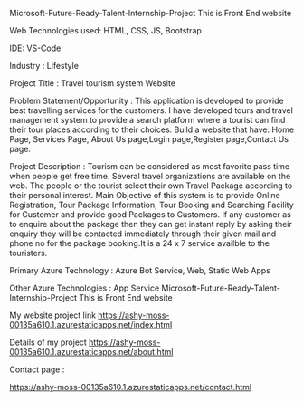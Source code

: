 
Microsoft-Future-Ready-Talent-Internship-Project This is Front End website

Web Technologies used: HTML, CSS, JS, Bootstrap

IDE: VS-Code

Industry : Lifestyle

Project Title : Travel tourism system Website

Problem Statement/Opportunity : This application is developed to provide best travelling services for the customers. I have developed tours and travel management system to provide a search platform where a tourist can find their tour places according to their choices. Build a website that have: Home Page, Services Page, About Us page,Login page,Register page,Contact Us page.

Project Description : Tourism can be considered as most favorite pass time when people get free time. Several travel organizations are available on the web. The people or the tourist select their own Travel Package according to their personal interest. Main Objective of this system is to provide Online Registration, Tour Package Information, Tour Booking and Searching Facility for Customer and provide good Packages to Customers. If any customer as to enquire about the package then they can get instant reply by asking their enquiry they will be contacted immediately through their given mail and phone no for the package booking.It is a 24 x 7 service availble to the touristers.

Primary Azure Technology : Azure Bot Service, Web, Static Web Apps

Other Azure Technologies : App Service
Microsoft-Future-Ready-Talent-Internship-Project This is Front End website


My website project link 
https://ashy-moss-00135a610.1.azurestaticapps.net/index.html


Details of my project 
https://ashy-moss-00135a610.1.azurestaticapps.net/about.html

Contact page :

https://ashy-moss-00135a610.1.azurestaticapps.net/contact.html

